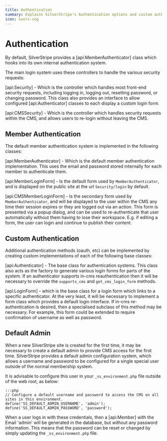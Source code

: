 ```yaml
---
title: Authentication
summary: Explains SilverStripe's Authentication options and custom authenticators. 
icon: users-cog
---
```

# Authentication

By default, SilverStripe provides a [api:MemberAuthenticator] class which hooks into its own internal
authentication system.

The main login system uses these controllers to handle the various security requests:

[api:Security] - Which is the controller which handles most front-end security requests, including logging in, logging out, resetting password, or changing password. This class also provides an interface to allow configured [api:Authenticator] classes to each display a custom login form.	

[api:CMSSecurity] - Which is the controller which handles security requests within the CMS, and allows users to re-login without leaving the CMS.

## Member Authentication

The default member authentication system is implemented in the following classes:

[api:MemberAuthenticator] - Which is the default member authentication implementation. This uses the email and password stored internally for each member to authenticate them.	

[api:MemberLoginForm] - Is the default form used by `MemberAuthenticator`, and is displayed on the public site at the url `Security/login` by default.

[api:CMSMemberLoginForm] - Is the secondary form used by `MemberAuthenticator`, and will be displayed to the	user within the CMS any time their session expires or they are logged out via an action. This form is	presented via a popup dialog, and can be used to re-authenticate that user automatically without them having	to lose their workspace. E.g. if editing a form, the user can login and continue to publish their content.

## Custom Authentication

Additional authentication methods (oauth, etc) can be implemented by creating custom implementations of each of the
following base classes:

[api:Authenticator] - The base class for authentication systems. This class also acts as the factory to generate various login forms for parts of the system. If an authenticator supports in-cms	reauthentication then it will be necessary to override the `supports_cms` and `get_cms_login_form` methods.

[api:LoginForm] - which is the base class for a login form which links to a specific authenticator. At the very least, it will be necessary to implement a form class which provides a default login interface. If in-cms re-authentication is desired, then a specialised subclass of this method may be necessary. For example, this form could be extended to require confirmation of username as well as password.

## Default Admin

When a new SilverStripe site is created for the first time, it may be necessary to create a default admin to provide
CMS access for the first time. SilverStripe provides a default admin configuration system, which allows a username
and password to be configured for a single special user outside of the normal membership system.

It is advisable to configure this user in your `_ss_environment.php` file outside of the web root, as below:

	:::php
	// Configure a default username and password to access the CMS on all sites in this environment.
	define('SS_DEFAULT_ADMIN_USERNAME', 'admin');
	define('SS_DEFAULT_ADMIN_PASSWORD', 'password');

When a user logs in with these credentials, then a [api:Member] with the Email 'admin' will be generated in
the database, but without any password information. This means that the password can be reset or changed by simply
updating the `_ss_environment.php` file.
